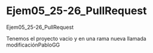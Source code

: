 # Ejem05_25-26_PullRequest
Ejem05_25-26_PullRequest


Tenemos el proyecto vacio y en una rama nueva llamada modificaciónPabloGG